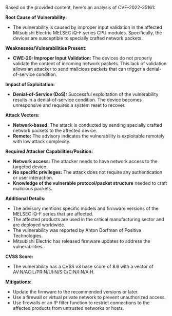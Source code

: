 Based on the provided content, here's an analysis of CVE-2022-25161:

**Root Cause of Vulnerability:**
- The vulnerability is caused by improper input validation in the affected Mitsubishi Electric MELSEC iQ-F series CPU modules. Specifically, the devices are susceptible to specially crafted network packets.

**Weaknesses/Vulnerabilities Present:**
- **CWE-20: Improper Input Validation:** The devices do not properly validate the content of incoming network packets. This lack of validation allows an attacker to send malicious packets that can trigger a denial-of-service condition.

**Impact of Exploitation:**
- **Denial-of-Service (DoS):** Successful exploitation of the vulnerability results in a denial-of-service condition. The device becomes unresponsive and requires a system reset to recover.

**Attack Vectors:**
- **Network-based:** The attack is conducted by sending specially crafted network packets to the affected device.
- **Remote:** The advisory indicates the vulnerability is exploitable remotely with low attack complexity.

**Required Attacker Capabilities/Position:**
- **Network access:** The attacker needs to have network access to the targeted device.
- **No specific privileges:** The attack does not require any authentication or user interaction.
- **Knowledge of the vulnerable protocol/packet structure** needed to craft malicious packets.

**Additional Details:**
- The advisory mentions specific models and firmware versions of the MELSEC iQ-F series that are affected.
- The affected products are used in the critical manufacturing sector and are deployed worldwide.
- The vulnerability was reported by Anton Dorfman of Positive Technologies.
- Mitsubishi Electric has released firmware updates to address the vulnerabilities.

**CVSS Score:**
- The vulnerability has a CVSS v3 base score of 8.6 with a vector of AV:N/AC:L/PR:N/UI:N/S:C/C:N/I:N/A:H.

**Mitigations:**
- Update the firmware to the recommended versions or later.
- Use a firewall or virtual private network to prevent unauthorized access.
- Use firewalls or an IP filter function to restrict connections to the affected products from untrusted networks or hosts.